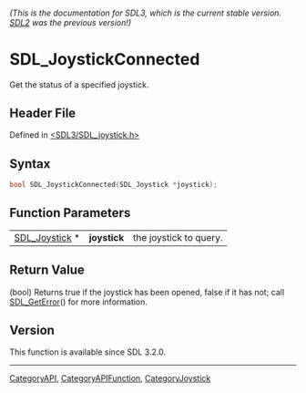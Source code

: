###### (This is the documentation for SDL3, which is the current stable version. [SDL2](https://wiki.libsdl.org/SDL2/) was the previous version!)
# SDL_JoystickConnected

Get the status of a specified joystick.

## Header File

Defined in [<SDL3/SDL_joystick.h>](https://github.com/libsdl-org/SDL/blob/main/include/SDL3/SDL_joystick.h)

## Syntax

```c
bool SDL_JoystickConnected(SDL_Joystick *joystick);
```

## Function Parameters

|                                |              |                        |
| ------------------------------ | ------------ | ---------------------- |
| [SDL_Joystick](SDL_Joystick) * | **joystick** | the joystick to query. |

## Return Value

(bool) Returns true if the joystick has been opened, false if it has not;
call [SDL_GetError](SDL_GetError)() for more information.

## Version

This function is available since SDL 3.2.0.

----
[CategoryAPI](CategoryAPI), [CategoryAPIFunction](CategoryAPIFunction), [CategoryJoystick](CategoryJoystick)

